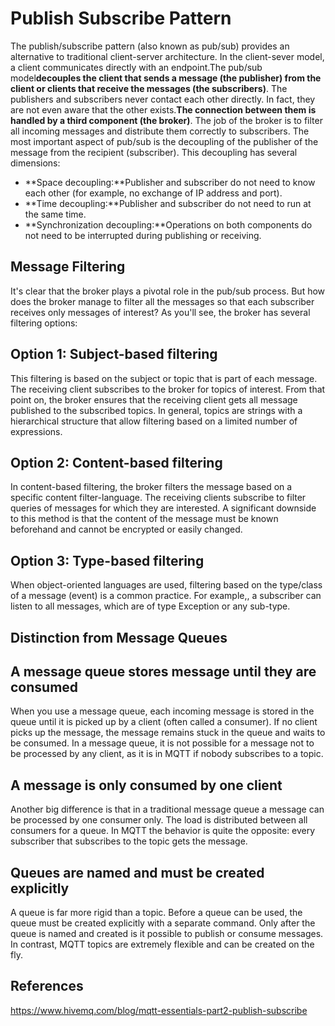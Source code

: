 # Publish Subscribe Pattern

The publish/subscribe pattern (also known as pub/sub) provides an alternative to traditional client-server architecture. In the client-sever model, a client communicates directly with an endpoint.The pub/sub model**decouples the client that sends a message (the publisher) from the client or clients that receive the messages (the subscribers)**. The publishers and subscribers never contact each other directly. In fact, they are not even aware that the other exists.**The connection between them is handled by a third component (the broker)**. The job of the broker is to filter all incoming messages and distribute them correctly to subscribers.
The most important aspect of pub/sub is the decoupling of the publisher of the message from the recipient (subscriber). This decoupling has several dimensions:

- **Space decoupling:**Publisher and subscriber do not need to know each other (for example, no exchange of IP address and port).
- **Time decoupling:**Publisher and subscriber do not need to run at the same time.
- **Synchronization decoupling:**Operations on both components do not need to be interrupted during publishing or receiving.

## Message Filtering

It's clear that the broker plays a pivotal role in the pub/sub process. But how does the broker manage to filter all the messages so that each subscriber receives only messages of interest? As you'll see, the broker has several filtering options:

## Option 1: Subject-based filtering

This filtering is based on the subject or topic that is part of each message. The receiving client subscribes to the broker for topics of interest. From that point on, the broker ensures that the receiving client gets all message published to the subscribed topics. In general, topics are strings with a hierarchical structure that allow filtering based on a limited number of expressions.

## Option 2: Content-based filtering

In content-based filtering, the broker filters the message based on a specific content filter-language. The receiving clients subscribe to filter queries of messages for which they are interested. A significant downside to this method is that the content of the message must be known beforehand and cannot be encrypted or easily changed.

## Option 3: Type-based filtering

When object-oriented languages are used, filtering based on the type/class of a message (event) is a common practice. For example,, a subscriber can listen to all messages, which are of type Exception or any sub-type.

## Distinction from Message Queues

## A message queue stores message until they are consumed

When you use a message queue, each incoming message is stored in the queue until it is picked up by a client (often called a consumer). If no client picks up the message, the message remains stuck in the queue and waits to be consumed. In a message queue, it is not possible for a message not to be processed by any client, as it is in MQTT if nobody subscribes to a topic.

## A message is only consumed by one client

Another big difference is that in a traditional message queue a message can be processed by one consumer only. The load is distributed between all consumers for a queue. In MQTT the behavior is quite the opposite: every subscriber that subscribes to the topic gets the message.

## Queues are named and must be created explicitly

A queue is far more rigid than a topic. Before a queue can be used, the queue must be created explicitly with a separate command. Only after the queue is named and created is it possible to publish or consume messages. In contrast, MQTT topics are extremely flexible and can be created on the fly.

## References

<https://www.hivemq.com/blog/mqtt-essentials-part2-publish-subscribe>
